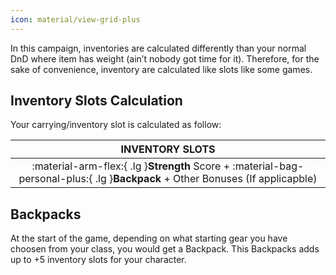 ```yaml
---
icon: material/view-grid-plus
---
```


In this campaign, inventories are calculated differently than your normal DnD where item has weight (ain’t nobody got time for it). Therefore, for the sake of convenience, inventory are calculated like slots like some games. 

## Inventory Slots Calculation

Your carrying/inventory slot is calculated as follow:

| **INVENTORY SLOTS**|
|:-:|
|:material-arm-flex:{ .lg }**Strength** Score + :material-bag-personal-plus:{ .lg }**Backpack** + Other Bonuses (If applicapble)|

## Backpacks

At the start of the game, depending on what starting gear you have choosen from your class, you would get a Backpack. This Backpacks adds up to +5 inventory slots for your character.

